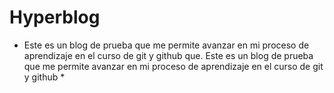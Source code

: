 # Hyperblog
 * Este es un blog de prueba que me permite avanzar en mi proceso de aprendizaje en el curso de git y github que. Este es un blog de prueba que me permite avanzar en mi proceso de aprendizaje en el curso de git y github *
